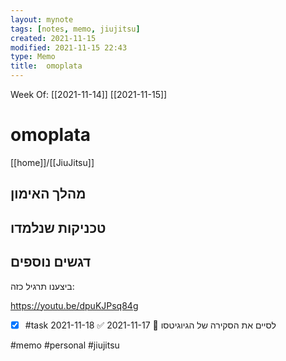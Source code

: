 ```yaml
---
layout: mynote
tags: [notes, memo, jiujitsu] 
created: 2021-11-15
modified: 2021-11-15 22:43
type: Memo
title:  omoplata 
---
```

Week Of: [[2021-11-14]]
[[2021-11-15]]

#  omoplata 
[[home]]/[[JiuJitsu]]

## מהלך האימון

## טכניקות שנלמדו

## דגשים נוספים
ביצענו תרגיל כזה: 

https://youtu.be/dpuKJPsq84g


 
 - [x] #task לסיים את הסקירה של הגיוגיטסו 📅 2021-11-17 ✅ 2021-11-18

#memo 
#personal
#jiujitsu